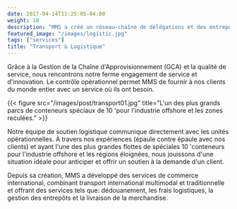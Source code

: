 ```yaml
---
date: 2017-04-14T11:25:05-04:00
weight: 10
description: "MMS a créé un réseau-chaîne de délégations et des entrepôts afin d'intégrer une plate-forme logistique solide permettant la coordination des opérations internationales avec la distribution locale."
featured_image: "/images/logistic.jpg"
tags: ["services"]
title: "Transport & Logistique"
---
```

Grâce à la Gestion de la Chaîne d'Approvisionnement (GCA) et la qualité de service, nous rencontrons notre ferme engagement de service et d'innovation. Le contrôle opérationnel permet MMS de fournir à nos clients du monde entier avec un service où ils ont besoin.

{{< figure src="/images/post/transport01.jpg" title="L'un des plus grands parcs de conteneurs spéciaux de 10 'pour l'industrie offshore et les zones reculées." >}}

Notre équipe de soutien logistique communique directement avec les unités opérationnelles. À travers nos expériences (épaule contre épaule avec nos clients) et ayant l'une des plus grandes flottes de spéciales 10 'conteneurs pour l'industrie offshore et les régions éloignées, nous jouissons d'une situation idéale pour anticiper et offrir un soutien à la demande d'un client.

Depuis sa création, MMS a développé des services de commerce international, combinant transport international multimodal et traditionnelle et offrant des services tels que: dédouanement, les frais logistiques, la gestion des entrepôts et la livraison de la merchandise.